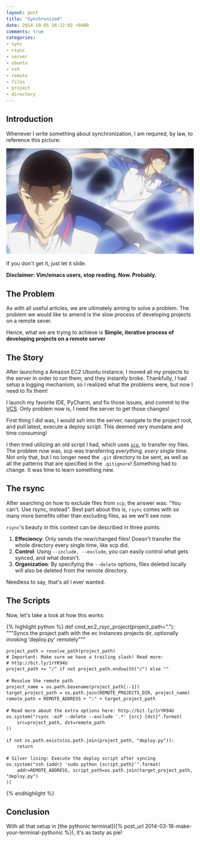 ```yaml
---
layout: post
title: "Synchronized"
date: 2014-10-05 16:22:02 +0400
comments: true
categories: 
- sync
- rsync
- server
- ubuntu
- ssh
- remote
- files
- project
- directory
---
```


## Introduction

Whenever I write something about synchronization, I am required, by law, to reference this picture:

![image](/images/golden-pair.jpg)

If you don't get it, just let it slide.

**Disclaimer: Vim/emacs users, stop reading. Now. Probably.**

## The Problem

As with all useful articles, we are ultimately aiming to solve a problem. The problem we would like to amend is the slow process of developing projects on a remote sever. 

Hence, what we are trying to achieve is **Simple, iterative process of developing projects on a remote server**

## The Story

After launching a Amazon EC2 Ubuntu instance, I moved all my projects to the server in order to run them, and they instantly broke. Thankfully, I had setup a logging mechanism, so I realized what the problems were, but now I need to fix them!

I launch my favorite IDE, PyCharm, and fix those issues, and commit to the [VCS](http://en.wikipedia.org/wiki/Revision_control). Only problem now is, I need the server to get those changes!

First thing I did was, I would ssh into the server, navigate to the project root, and pull latest, execute a deploy script. This deemed very mundane and time consuming!

I then tried utilizing an old script I had, which uses [`scp`](https://linuxacademy.com/blog/linux/ssh-and-scp-howto-tips-tricks/), to transfer my files. The problem now was, scp was transferring *everything, every single time*. Not only that, but I no longer need the `.git` directory to be sent, as well as all the patterns that are specified in the `.gitignore`! Something had to change. It was time to learn something new.

## The rsync

After searching on how to exclude files from `scp`, the answer was: "You can't. Use rsync, instead". Best part about this is, `rsync` comes with so many more benefits other than excluding files, as we we'll see now.

`rsync`'s beauty in this context can be described in three points:

1. **Effeciency**: Only sends the new/changed files! Doesn't transfer the whole directory every single time, like scp did.
2. **Control**: Using `--include, --exclude`, you can easily control what gets synced, and what doesn't.
3. **Organization**: By specifying the `--delete` options, files deleted locally will also be deleted from the remote directory.

Needless to say, that's all I ever wanted.

## The Scripts

Now, let's take a look at how this works:

{% highlight python %}
def cmd_ec2_rsyc_project(project_path="."):
    """Syncs the project path with the ec instances projects dir, optionally invoking 'deploy.py' remotely"""

    project_path = resolve_path(project_path)
    # Important: Make sure we have a trailing slash! Read more:
    # http://bit.ly/1rYK94U
    project_path += "/" if not project_path.endswith("/") else ""

    # Resolve the remote path
    project_name = os.path.basename(project_path[:-1])
    target_project_path = os.path.join(REMOTE_PROJECTS_DIR, project_name)
    remote_path = REMOTE_ADDRESS + ":" + target_project_path

    # Read more about the extra options here: http://bit.ly/1rYK94U
    os.system("rsync -azP --delete --exclude '.*' {src} {dst}".format(
        src=project_path, dst=remote_path
    ))

    if not os.path.exists(os.path.join(project_path, "deploy.py")):
        return

    # Silver lining: Execute the deploy script after syncing
    os.system("ssh {addr} 'sudo python {script_path}'".format(
        addr=REMOTE_ADDRESS, script_path=os.path.join(target_project_path, "deploy.py")
    ))
{% endhighlight %}

## Conclusion

With all that setup in [the pythonic terminal]({% post_url 2014-03-18-make-your-terminal-pythonic %}), it's as tasty as pie!
